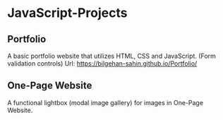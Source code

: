 # JavaScript-Projects

## Portfolio
A basic portfolio website that utilizes HTML, CSS and JavaScript. (Form validation controls)
Url: https://bilgehan-sahin.github.io/Portfolio/

## One-Page Website
A functional lightbox (modal image gallery) for images in One-Page Website.
